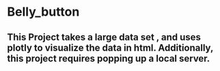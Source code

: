 # Belly_button
## This Project takes a large data set , and uses plotly to visualize the data in html. Additionally, this project requires popping up a local server.